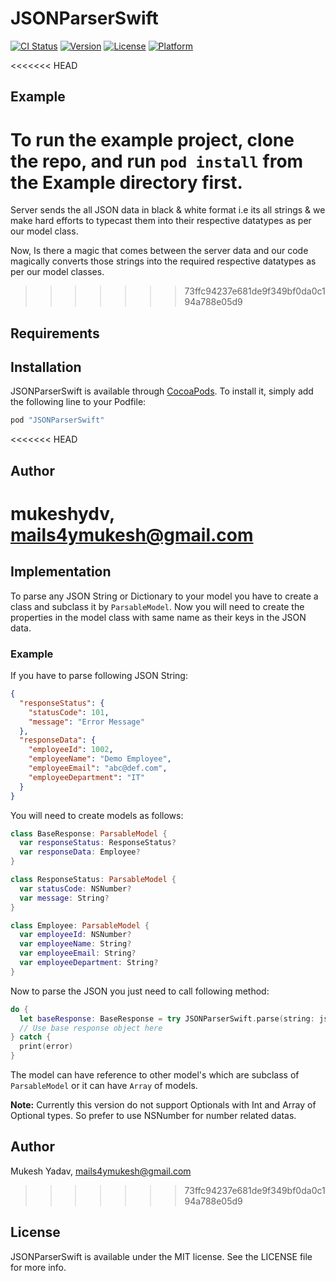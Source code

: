 # JSONParserSwift

[![CI Status](http://img.shields.io/travis/mukeshydv/JSONParserSwift.svg?style=flat)](https://travis-ci.org/mukeshydv/JSONParserSwift)
[![Version](https://img.shields.io/cocoapods/v/JSONParserSwift.svg?style=flat)](http://cocoapods.org/pods/JSONParserSwift)
[![License](https://img.shields.io/cocoapods/l/JSONParserSwift.svg?style=flat)](http://cocoapods.org/pods/JSONParserSwift)
[![Platform](https://img.shields.io/cocoapods/p/JSONParserSwift.svg?style=flat)](http://cocoapods.org/pods/JSONParserSwift)

<<<<<<< HEAD
## Example

To run the example project, clone the repo, and run `pod install` from the Example directory first.
=======
Server sends the all JSON data in black & white format i.e its all strings & we make hard efforts to typecast them into their respective datatypes as per our model class.

Now, Is there a magic that comes between the server data and our code magically converts those strings into the required respective datatypes as per our model classes.

>>>>>>> 73ffc94237e681de9f349bf0da0c194a788e05d9

## Requirements

## Installation

JSONParserSwift is available through [CocoaPods](http://cocoapods.org). To install
it, simply add the following line to your Podfile:

```ruby
pod "JSONParserSwift"
```
<<<<<<< HEAD

## Author

mukeshydv, mails4ymukesh@gmail.com
=======
## Implementation

To parse any JSON String or Dictionary to your model you have to create a class and subclass it by `ParsableModel`. Now you will need to create the properties in the model class with same name as their keys in the JSON data.

### Example

If you have to parse following JSON String:
```json
{
  "responseStatus": {
    "statusCode": 101,
    "message": "Error Message"
  },
  "responseData": {
    "employeeId": 1002,
    "employeeName": "Demo Employee",
    "employeeEmail": "abc@def.com",
    "employeeDepartment": "IT"
  }
}
```
You will need to create models as follows:

```swift
class BaseResponse: ParsableModel {
  var responseStatus: ResponseStatus?
  var responseData: Employee?
}

class ResponseStatus: ParsableModel {
  var statusCode: NSNumber?
  var message: String?
}

class Employee: ParsableModel {
  var employeeId: NSNumber?
  var employeeName: String?
  var employeeEmail: String?
  var employeeDepartment: String?
}
```

Now to parse the JSON you just need to call following method:

```swift
do {
  let baseResponse: BaseResponse = try JSONParserSwift.parse(string: jsonString)
  // Use base response object here
} catch {
  print(error)
}
```

The model can have reference to other model's which are subclass of `ParsableModel` or it can have `Array` of models.

**Note:** Currently this version do not support Optionals with Int and Array of Optional types. So prefer to use NSNumber for number related datas.

## Author

Mukesh Yadav, mails4ymukesh@gmail.com
>>>>>>> 73ffc94237e681de9f349bf0da0c194a788e05d9

## License

JSONParserSwift is available under the MIT license. See the LICENSE file for more info.
